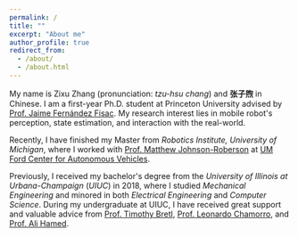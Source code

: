 ```yaml
---
permalink: /
title: ""
excerpt: "About me"
author_profile: true
redirect_from: 
  - /about/
  - /about.html
---
```


My name is Zixu Zhang (pronunciation: *tzu-hsu chang*) and **张子煦** in Chinese. I am a first-year Ph.D. student at Princeton University advised by [Prof. Jaime Fernández Fisac](https://ee.princeton.edu/people/jaime-fernandez-fisac). My research interest lies in mobile robot's perception, state estimation, and interaction with the real-world.

Recently, I have finished my Master from *Robotics Institute, University of Michigan*, where I worked with [Prof. Matthew Johnson-Roberson](https://droplab.engin.umich.edu/matthew-johnson-roberson) at [UM Ford Center for Autonomous Vehicles](https://fcav.engin.umich.edu/). 

Previously, I received my bachelor's degree from the *University of Illinois at Urbana-Champaign* (*UIUC*) in 2018, where I studied *Mechanical Engineering* and minored in both *Electrical Engineering* and *Computer Science*. During my undergraduate at UIUC, I have received great support and valuable advice from [Prof. Timothy Bretl](http://bretl.csl.illinois.edu/people/), [Prof. Leonardo Chamorro](http://chamorro.mechse.illinois.edu/index.htm), and [Prof. Ali Hamed](https://muse.union.edu/hameda/). 